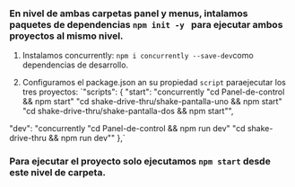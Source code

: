 ### En nivel de ambas carpetas panel y menus, intalamos paquetes de dependencias `npm init -y ` para ejecutar ambos proyectos al mismo nivel.

1. Instalamos concurrently: `npm i concurrently --save-dev`como dependencias de desarrollo.

2. Configuramos el package.json an su propiedad `script` paraejecutar los tres proyectos:
   `"scripts": {
   "start": "concurrently \"cd Panel-de-control && npm start\" \"cd shake-drive-thru/shake-pantalla-uno && npm start\" \"cd shake-drive-thru/shake-pantalla-dos && npm start\"",

"dev": "concurrently \"cd Panel-de-control && npm run dev\" \"cd shake-drive-thru && npm run dev\""
},`

### Para ejecutar el proyecto solo ejecutamos `npm start` desde este nivel de carpeta.
